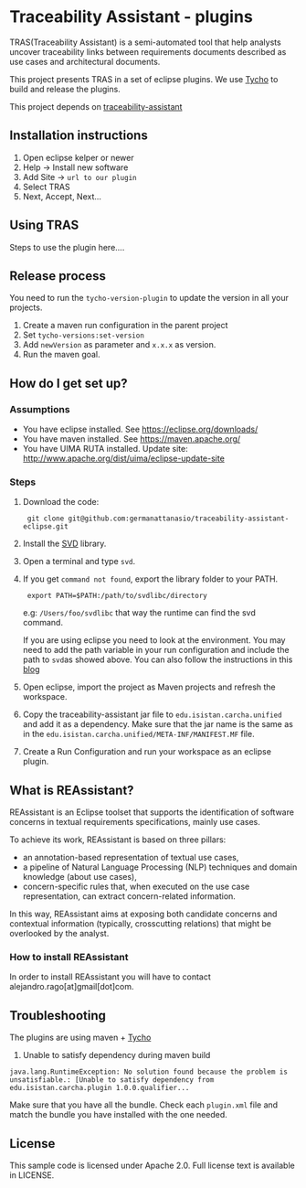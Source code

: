 # Traceability Assistant - plugins

TRAS(Traceability Assistant) is a semi-automated tool that help analysts uncover traceability links between requirements documents described as use cases and architectural documents.

This project presents TRAS in a set of eclipse plugins. We use [Tycho](http://www.eclipse.org/tycho) to build and release the plugins.

This project depends on [traceability-assistant](https://github.com/germanattanasio/traceability-assistant)

## Installation instructions

1. Open eclipse kelper or newer
2. Help -> Install new software
3. Add Site -> `url to our plugin`
4. Select TRAS
5. Next, Accept, Next...

## Using TRAS

Steps to use the plugin here....

## Release process
You need to run the `tycho-version-plugin` to update the version in all your projects.
1. Create a maven run configuration in the parent project
2. Set `tycho-versions:set-version`
3. Add `newVersion` as parameter and `x.x.x` as version. 
4. Run the maven goal.

## How do I get set up?

### Assumptions

 * You have eclipse installed. See https://eclipse.org/downloads/
 * You have maven installed. See https://maven.apache.org/
 * You have UIMA RUTA installed. Update site: http://www.apache.org/dist/uima/eclipse-update-site
### Steps

1. Download the code:

        git clone git@github.com:germanattanasio/traceability-assistant-eclipse.git

1. Install the [SVD](https://github.com/lucasmaystre/svdlibc) library. 
2. Open a terminal and type `svd`. 
3. If you get `command not found`, export the library folder to your PATH.

        export PATH=$PATH:/path/to/svdlibc/directory

    e.g: `/Users/foo/svdlibc` that way the runtime can find the svd command.

    If you are using eclipse you need to look at the environment. You may need to add the path variable in  your run configuration and include the path to `svd`as showed above.
    You can also follow the instructions in this [blog](http://architectryan.com/2012/10/02/add-to-the-path-on-mac-os-x-mountain-lion/#.UtSw2vbVVyo)

4. Open eclipse, import the project as Maven projects and refresh the workspace.

5. Copy the traceability-assistant jar file to `edu.isistan.carcha.unified` and add it as a dependency. Make sure that the jar name is the same as in the `edu.isistan.carcha.unified/META-INF/MANIFEST.MF` file.

6. Create a Run Configuration and run your workspace as an eclipse plugin.


## What is REAssistant?

REAssistant is an Eclipse toolset that supports the identification of software concerns in textual requirements specifications, mainly use cases.

To achieve its work, REAssistant is based on three pillars:

 * an annotation-based representation of textual use cases,
 * a pipeline of Natural Language Processing (NLP) techniques and domain knowledge (about use cases),
 * concern-specific rules that, when executed on the use case representation, can extract concern-related information.

In this way, REAssistant aims at exposing both candidate concerns and contextual information (typically, crosscutting relations) that might be overlooked by the analyst.

### How to install REAssistant

In order to install REAssistant you will have to contact alejandro.rago[at]gmail[dot]com.

## Troubleshooting

The plugins are using maven + [Tycho](https://wiki.eclipse.org/Tycho/Dependency_Resolution_Troubleshooting)

1. Unable to satisfy dependency during maven build
```
java.lang.RuntimeException: No solution found because the problem is unsatisfiable.: [Unable to satisfy dependency from edu.isistan.carcha.plugin 1.0.0.qualifier...
```

Make sure that you have all the bundle. Check each `plugin.xml` file and match the bundle you have installed with the one needed.

## License

This sample code is licensed under Apache 2.0. Full license text is available in LICENSE.